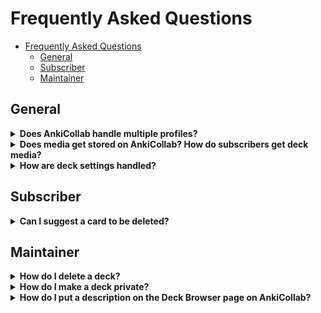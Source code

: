 # Frequently Asked Questions

- [Frequently Asked Questions](#frequently-asked-questions)
  - [General](#general)
  - [Subscriber](#subscriber)
  - [Maintainer](#maintainer)

## General

<details close>
<summary><b>Does AnkiCollab handle multiple profiles?</b></summary>
AnkiCollab does not currently respect separate Anki profiles. If you subscribe to a deck on one profile, then switch to another, it will redownload the fresh deck. A workaround for this is to disable the addon. <code>Tools → Add-ons → Select AnkiCollab → Toggle Enabled</code>.
</details>

<details close>
<summary><b>Does media get stored on AnkiCollab? How do subscribers get deck media?</b></summary>
AnkiCollab does not upload media (images, audio, etc.) when publishing a deck or suggesting changes. If a deck has media, the maintainer should have a link available for you to download.
</details>

<details close>
<summary><b>How are deck settings handled?</b></summary>
Deck settings — learning steps, new card limits, maximum interval, etc. — are not uploaded when publishing a deck. When a subscriber downloads a deck, their default deck options are assigned. If you want a subscriber to use specific settings, make a note of them in the deck description.
</details>

## Subscriber

<details close>
<summary><b>Can I suggest a card to be deleted?</b></summary>
Currently, there is no way to delete individual cards from a deck uploaded to <a href="https://ankicollab.com/decks">AnkiCollab.com/Decks</a>. As a workaround, suggest a tag like <code>#!DELETE</code> indicating that you want a card deleted.
</details>

## Maintainer

<details close>
<summary><b>How do I delete a deck?</b></summary>
There is currently no way to delete decks published to <a href="https://ankicollab.com/decks">AnkiCollab.com/Decks</a>. If you'd like a deck removed, please join our <a href="https://discord.gg/9x4DRxzqwM">Discord</a> and let us know! This feature is high on the priority list!
</details>

<details close>
<summary><b>How do I make a deck private?</b></summary>
There is currently no way to upload a deck privately, but you can expect this soon!
</details>

<details close>
<summary><b>How do I put a description on the Deck Browser page on AnkiCollab?</b></summary>
When you initially publish a deck, the deck description is also uploaded and can be seen on AnkiCollab's deck browser page. If you want to change it, please let us know in our <a href="https://discord.gg/9x4DRxzqwM">Discord</a> as this is currently a manual process.
</details>
